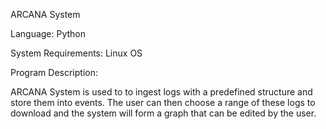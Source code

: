ARCANA System

Language: Python

System Requirements: Linux OS

Program Description:

ARCANA System is used to to ingest logs with a predefined structure and store them into events. The user can then choose a range of these logs to download and the system will form a graph that can be edited by the
user. 
